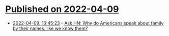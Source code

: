 # [Published on 2022-04-09](index.md)

* [2022-04-09, 16:45:23](https://news.ycombinator.com/item?id=30969575) - [Ask HN: Why do Americans speak about family by their names, like we know them?](https://news.ycombinator.com/item?id=30969575)
